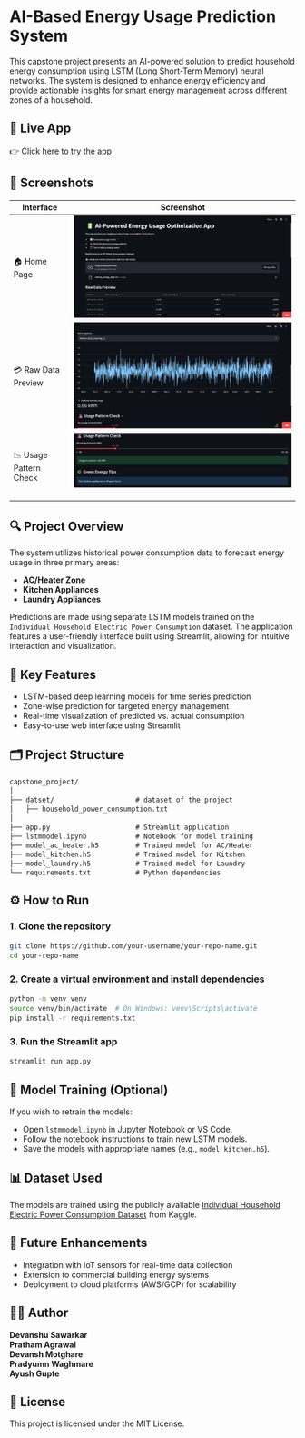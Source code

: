 # AI-Based Energy Usage Prediction System

This capstone project presents an AI-powered solution to predict household energy consumption using LSTM (Long Short-Term Memory) neural networks. The system is designed to enhance energy efficiency and provide actionable insights for smart energy management across different zones of a household.

## 🚀 Live App
👉 [Click here to try the app](https://pradyumn.streamlit.app/)

## 📸 Screenshots

| Interface           | Screenshot |
|---------------------|------------|
| 🏠 Home Page         | ![Home Page](https://github.com/PrathamAgrawal51/AI_Based_Energy_Usage_Prediction_System/blob/0be2ac838070e661dd916c086dd18fbba06f2c51/images/image_1.png) |
| 💳 Raw Data Preview   | ![Deposit](https://github.com/PrathamAgrawal51/AI_Based_Energy_Usage_Prediction_System/blob/0be2ac838070e661dd916c086dd18fbba06f2c51/images/image_2.png) |
| 📉 Usage Pattern Check  | ![Withdraw](https://github.com/PrathamAgrawal51/AI_Based_Energy_Usage_Prediction_System/blob/0be2ac838070e661dd916c086dd18fbba06f2c51/images/image_3.png) |

## 🔍 Project Overview

The system utilizes historical power consumption data to forecast energy usage in three primary areas:
- **AC/Heater Zone**
- **Kitchen Appliances**
- **Laundry Appliances**

Predictions are made using separate LSTM models trained on the `Individual Household Electric Power Consumption` dataset. The application features a user-friendly interface built using Streamlit, allowing for intuitive interaction and visualization.

## 🧠 Key Features

- LSTM-based deep learning models for time series prediction
- Zone-wise prediction for targeted energy management
- Real-time visualization of predicted vs. actual consumption
- Easy-to-use web interface using Streamlit

## 🗂️ Project Structure

```
capstone_project/
│
├── datset/                    # dataset of the project
│   ├── household_power_consumption.txt
│
├── app.py                     # Streamlit application
├── lstmmodel.ipynb            # Notebook for model training
├── model_ac_heater.h5         # Trained model for AC/Heater
├── model_kitchen.h5           # Trained model for Kitchen
├── model_laundry.h5           # Trained model for Laundry
└── requirements.txt           # Python dependencies
```

## ⚙️ How to Run

### 1. Clone the repository

```bash
git clone https://github.com/your-username/your-repo-name.git
cd your-repo-name
```

### 2. Create a virtual environment and install dependencies

```bash
python -m venv venv
source venv/bin/activate  # On Windows: venv\Scripts\activate
pip install -r requirements.txt
```

### 3. Run the Streamlit app

```bash
streamlit run app.py
```

## 🧪 Model Training (Optional)

If you wish to retrain the models:

- Open `lstmmodel.ipynb` in Jupyter Notebook or VS Code.
- Follow the notebook instructions to train new LSTM models.
- Save the models with appropriate names (e.g., `model_kitchen.h5`).

## 📊 Dataset Used

The models are trained using the publicly available [Individual Household Electric Power Consumption Dataset](https://www.kaggle.com/datasets/uciml/electric-power-consumption-data-set) from Kaggle.

## 🚀 Future Enhancements

- Integration with IoT sensors for real-time data collection
- Extension to commercial building energy systems
- Deployment to cloud platforms (AWS/GCP) for scalability

## 🧑‍💻 Author

**Devanshu Sawarkar**  
**Pratham Agrawal**     
**Devansh Motghare**    
**Pradyumn Waghmare**   
**Ayush Gupte** 

## 📄 License

This project is licensed under the MIT License.
